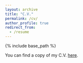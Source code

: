 ```yaml
---
layout: archive
title: "C.V."
permalink: /cv/
author_profile: true
redirect_from:
  - /resume
---
```


{% include base_path %}

You can find a copy of my C.V. [here](https://www.dropbox.com/scl/fi/nh8qmwv50x8tilv9jrtpm/CV_Wang.pdf?rlkey=4y544f8iv5y3u1wzucnycpbmu&st=oxvhel05&dl=0).
